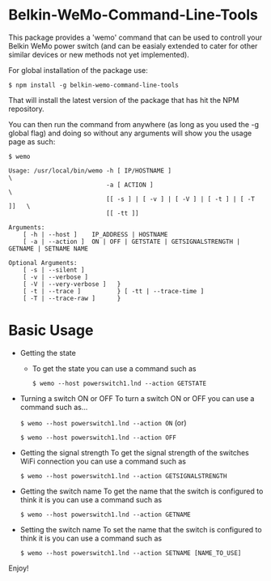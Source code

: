 # Belkin-WeMo-Command-Line-Tools

This package provides a 'wemo' command that can be used to controll your Belkin WeMo power switch (and can be easialy extended to cater for other similar devices or new methods not yet implemented).

For global installation of the package use:

    $ npm install -g belkin-wemo-command-line-tools

That will install the latest version of the package that has hit the NPM repository.

You can then run the command from anywhere (as long as you used the -g global flag) and doing so without any arguments will show you the usage page as such:

    $ wemo

    Usage: /usr/local/bin/wemo -h [ IP/HOSTNAME ]                             \
                               -a [ ACTION ]                                  \
                               [[ -s ] | [ -v ] | [ -V ] | [ -t ] | [ -T ]]   \
                               [[ -tt ]]

    Arguments:
        [ -h | --host ]    IP_ADDRESS | HOSTNAME
        [ -a | --action ]  ON | OFF | GETSTATE | GETSIGNALSTRENGTH | GETNAME | SETNAME NAME

    Optional Arguments: 
        [ -s | --silent ]        
        [ -v | --verbose ]        
        [ -V | --very-verbose ]   } 
        [ -t | --trace ]          } [ -tt | --trace-time ]  
        [ -T | --trace-raw ]      }

# Basic Usage
- Getting the state
  - To get the state you can use a command such as

    `$ wemo --host powerswitch1.lnd --action GETSTATE`

- Turning a switch ON or OFF
To turn a switch ON or OFF you can use a command such as...

    `$ wemo --host powerswitch1.lnd --action ON`  (or)

    `$ wemo --host powerswitch1.lnd --action OFF`
    
- Getting the signal strength
To get the signal strength of the switches WiFi connection you can use a command such as

    `$ wemo --host powerswitch1.lnd --action GETSIGNALSTRENGTH`

- Getting the switch name
To get the name that the switch is configured to think it is you can use a command such as

    `$ wemo --host powerswitch1.lnd --action GETNAME`

- Setting the switch name
To set the name that the switch is configured to think it is you can use a command such as

    `$ wemo --host powerswitch1.lnd --action SETNAME [NAME_TO_USE]`

Enjoy!

